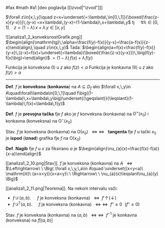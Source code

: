 #fax #math #a1 [deo poglavlja [[Izvod|"izvod"]]]
$\:$

$\forall z\in[x,\,y]\quad z=x+\underset{=:\lambda\,\in[0,\,1]}{\boxed{\frac{z-x}{y-x}}}\,(y-x) =x+\lambda\,(y-x)=(1-\lambda)\,x+\lambda\,y$
tj $\quad\forall \lambda\in[0,\,1]\quad z=(1-\lambda)\,x+\lambda\,y\in[x,\,y]$

![[analiza1_2_konveksnostGrafik.png]]
$\begin{align}\mathrm{tg}\,\alpha=\frac{f(y)-f(x)}{y-x}=\frac{a-f(x)}{z-x}\end{align},\quad z\in(x,\,y)$
Tada:
$\begin{align}a=f(x)+\frac{f(y)-f(x)}{y-x}\,(z-x)=f(x)+\underset{=\lambda}{\boxed{\frac{z-x}{y-x}}}\,\big(f(y)-f(x)\big)=\end{align}$
$=(1-\lambda)\,f(x)+\lambda\,f(y)$

Funkcija je konveksna ($\mathrm{I}$) u $z$ ako $f(z)<a$
Funkcija je konkavna ($\mathrm{II}$) u $z$ ako $f(z)>a$

---
**Def**. $f$ je **konveksna** (**konkavna**) na $A\subseteq D_{f}$ ako
$\forall x,\,y\in A\quad\forall\lambda\in[0,\,1]\quad f\big((1-\lambda)\,x+\lambda\,y\big)\underset{(\geqslant)}{\leqslant}(1-\lambda)\,f(x)+\lambda\,f(y)$

**Def**. $f$ je **prevojna tačka** fje $f$ ako je $f$ konveksna (konkavna) na $\mathrm{O}^{+}(x_{0})$ i konkavna (konveksna) na $\mathrm{O}^{-}(x_{0})$

Stav. $f$ je konveksna (konkavna) na $\mathrm{O}(x_{0})$ $\ \ \Leftrightarrow$
$\Leftrightarrow\ \:$ **tangenta** fje $f$ u tački $x_{0}$ je **ispod** (**iznad**) grafika fje $f$ na $\mathrm{O}(x_{0})$
$\:$

**Def**. **Nagib** fje $f$ u $x$ za fiksirano $a$ je $\begin{align}\nu_{a}(x)=\frac{f(x)-f(a)}{x-a}\end{align}$

[[analiza1_2_10.png|Stav]].  $f$ je konveksna (konkavna) na $A$ $\ \ \Leftrightarrow$
$\Leftrightarrow\ \ \Big( \forall x,\,y,\,a\in A\quad \underset{(x<y<a)\ \mathrm{ili}\ (a<x<y)}{x<a<y}\ \ \Rightarrow\ \ \nu_{a}(x)\leqslant\nu_{a}(y) \Big)$ 

[[analiza1_2_11.png|Teorema]]. Na nekom intervalu važi:
- $f\,\mathcal{D}\,(a,\,b).\quad$ $f$ je konveksna (konkavna) $\ \ \Leftrightarrow \ \ f'\!\uparrow\!(\!\downarrow\!)$
- $f\,\mathcal{D}^{1}\,(a,\,b).\quad$ $f$ je konveksna (konkavna) $\ \ \Leftrightarrow$ $\Leftrightarrow \ \ f''\geqslant0\ \ (f''\leqslant0)$

Stav. $f$ je konveksna (konkavna) na $(a,\,b)$ $\ \ \Leftrightarrow$
$\Leftrightarrow\ \ f^{-1}$ je konkavna (konveksna) na $f[(a,\,b)]$